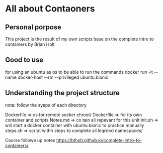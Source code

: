 # All about Contaoners
## Personal porpose
This project is the result of my own scripts base on the complete intro to containers by Brian Holt

## Good to use
for using an ubuntu as os to be able to run the commands
docker run -it --name docker-host --rm --privileged ubuntu:bionic
 
## Understanding the project structure
note: follow the syeps of each directory

Dockerfile => os for remote socker
chroot/
  Dockerfile => for its own container and scripts
    Notes.md => co tain all repevant for this unit
    init.sh => will start a docker container with ubuntu:bionic to practice manually
    steps.sh => script withh steps to complete all leqrned
namespaces/
  

Course followe up notes https://btholt.github.io/complete-intro-to-containers/
